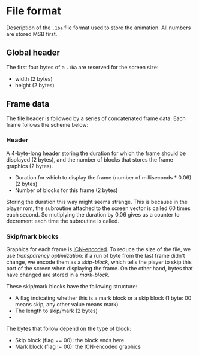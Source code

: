 # File format

Description of the `.1ba` file format used to store the animation. All numbers are stored MSB first.

## Global header
The first four bytes of a `.1ba` are reserved for the screen size:

- width (2 bytes)
- height (2 bytes)
  
## Frame data
The file header is followed by a series of concatenated frame data. Each frame follows the scheme below:

### Header
A 4-byte-long header storing the duration for which the frame should be displayed (2 bytes), and the number of blocks that stores the frame graphics (2 bytes).

- Duration for which to display the frame (number of milliseconds * 0.06) (2 bytes)
- Number of blocks for this frame (2 bytes)

Storing the duration this way might seems strange. This is because in the player rom, the subroutine attached to the screen vector is called 60 times each second. So mutiplying the duration by 0.06 gives us a counter to decrement each time the subroutine is called.

### Skip/mark blocks
Graphics for each frame is [ICN-encoded](https://wiki.xxiivv.com/site/icn_format.html). To reduce the size of the file, we use *transparency optimization*: if a run of byte from the last frame didn't change, we encode them as a *skip-block*, which tells the player to skip this part of the screen when displaying the frame. On the other hand, bytes that have changed are stored in a *mark-block*.

These skip/mark blocks have the following structure:
- A flag indicating whether this is a mark block or a skip block (1 byte: 00 means skip, any other value means mark)
- The length to skip/mark (2 bytes)
- 
The bytes that follow depend on the type of block:
- Skip block (flag == 00): the block ends here
- Mark block (flag != 00): the ICN-encoded graphics
